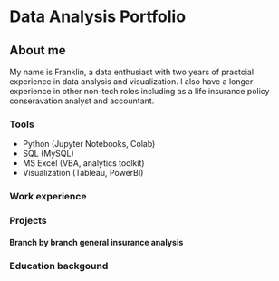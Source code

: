 # Data Analysis Portfolio

## About me
My name is Franklin, a data enthusiast with two years of practcial experience in data analysis and visualization. I also have a longer experience in other non-tech roles including as a life insurance policy conseravation analyst and accountant.  

### Tools

- Python (Jupyter Notebooks, Colab)
- SQL (MySQL)
- MS Excel (VBA, analytics toolkit)
- Visualization (Tableau, PowerBI)

### Work experience

### Projects

  #### Branch by branch general insurance analysis


### Education backgound



